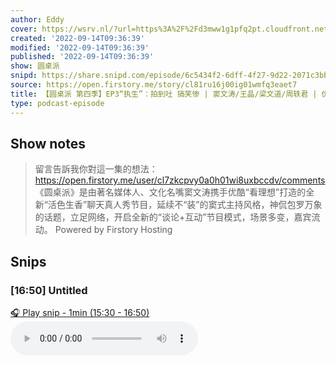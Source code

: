 ```yaml
---
author: Eddy
cover: https://wsrv.nl/?url=https%3A%2F%2Fd3mww1g1pfq2pt.cloudfront.net%2FAvatar%2Fcl7zkcpvy0a0h01wi8uxbccdv%2F1666234585141.jpg&w=200&h=200
created: '2022-09-14T09:36:39'
modified: '2022-09-14T09:36:39'
published: '2022-09-14T09:36:39'
show: 圆桌派
snipd: https://share.snipd.com/episode/6c5434f2-6dff-4f27-9d22-2071c3bbc4ad
source: https://open.firstory.me/story/cl81ru16j00ig01wmfq3eaet7
title: 【圆桌派 第四季】EP3“执生”：拍到吐 搞笑惨 | 窦文涛/王晶/梁文道/周轶君 | 优酷纪实 YOUKU DOCUMENTARY
type: podcast-episode
---
```



## Show notes
> 留言告訴我你對這一集的想法：  https://open.firstory.me/user/cl7zkcpvy0a0h01wi8uxbccdv/comments   《圆桌派》是由著名媒体人、文化名嘴窦文涛携手优酷“看理想”打造的全新“活色生香”聊天真人秀节目，延续不“装”的窦式主持风格，神侃包罗万象的话题，立足网络，开启全新的“谈论+互动”节目模式，场景多变，嘉宾流动。
> Powered by  Firstory Hosting

## Snips
### [16:50] Untitled
[🎧 Play snip - 1min️ (15:30 - 16:50)](https://share.snipd.com/snip/31d04583-392f-4622-b804-010f543a16a3)
<audio controls> <source src="https://backend.endpoints.firstory-709db.cloud.goog/play.mp3?url=https%3A%2F%2Fd3mww1g1pfq2pt.cloudfront.net%2FRecord%2Fcl7zkcpvy0a0h01wi8uxbccdv%2Fcl81ru16j00ih01wmeipaa5y9.mp3%3Fv%3D1663169169537#t=15:30,16:50"> </audio>
